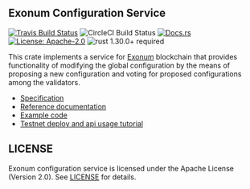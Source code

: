 ## Exonum Configuration Service

[![Travis Build Status](https://img.shields.io/travis/exonum/exonum/master.svg?label=Linux%20Build)](https://travis-ci.com/exonum/exonum)
![CircleCI Build Status](https://img.shields.io/circleci/project/github/exonum/exonum.svg?label=MacOS%20Build)
[![Docs.rs](https://docs.rs/exonum-configuration/badge.svg)](https://docs.rs/exonum-configuration)
[![License: Apache-2.0](https://img.shields.io/github/license/exonum/exonum.svg)](https://github.com/exonum/exonum/blob/master/LICENSE)
![rust 1.30.0+ required](https://img.shields.io/badge/rust-1.30.0+-blue.svg?label=Required%20Rust)

This crate implements a service for [Exonum] blockchain that provides
functionality of modifying the global configuration by the means of proposing a
new configuration and voting for proposed configurations among the validators.

- [Specification](https://exonum.com/doc/version/latest/advanced/configuration-updater/)
- [Reference documentation](https://docs.rs/exonum-configuration)
- [Example code](examples/configuration.rs)
- [Testnet deploy and api usage tutorial](doc/testnet-api-tutorial.md)

## LICENSE

Exonum configuration service is licensed under the Apache License (Version 2.0).
See [LICENSE](LICENSE) for details.

[Exonum]: https://github.com/exonum/exonum
